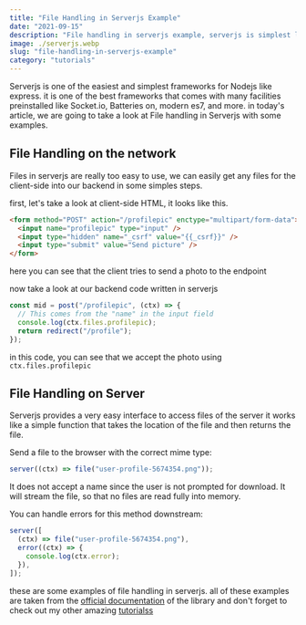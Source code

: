```yaml
---
title: "File Handling in Serverjs Example"
date: "2021-09-15"
description: "File handling in serverjs example, serverjs is simplest library for node like express but really easy to use."
image: ./serverjs.webp
slug: "file-handling-in-serverjs-example"
category: "tutorials"
---
```


Serverjs is one of the easiest and simplest frameworks for Nodejs like express. it is one of the best frameworks that comes with many facilities preinstalled like Socket.io, Batteries on, modern es7, and more. in today's article, we are going to take a look at File handling in Serverjs with some examples.

## File Handling on the network

Files in serverjs are really too easy to use, we can easily get any files for the client-side into our backend in some simples steps.

first, let's take a look at client-side HTML, it looks like this.

```html
<form method="POST" action="/profilepic" enctype="multipart/form-data">
  <input name="profilepic" type="input" />
  <input type="hidden" name="_csrf" value="{{_csrf}}" />
  <input type="submit" value="Send picture" />
</form>
```

here you can see that the client tries to send a photo to the endpoint

now take a look at our backend code written in serverjs

```javascript
const mid = post("/profilepic", (ctx) => {
  // This comes from the "name" in the input field
  console.log(ctx.files.profilepic);
  return redirect("/profile");
});
```

in this code, you can see that we accept the photo using `ctx.files.profilepic`

## File Handling on Server

Serverjs provides a very easy interface to access files of the server it works like a simple function that takes the location of the file and then returns the file.

Send a file to the browser with the correct mime type:

```javascript
server((ctx) => file("user-profile-5674354.png"));
```

It does not accept a name since the user is not prompted for download. It will stream the file, so that no files are read fully into memory.

You can handle errors for this method downstream:

```javascript
server([
  (ctx) => file("user-profile-5674354.png"),
  error((ctx) => {
    console.log(ctx.error);
  }),
]);
```

these are some examples of file handling in serverjs. all of these examples are taken from the [official documentation](https://serverjs.io/documentation/) of the library and don't forget to check out my other amazing [tutorialss](/tutorials/)
